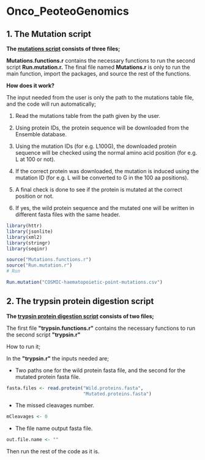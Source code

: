 # Onco_PeoteoGenomics

## 1. The Mutation script

**The [mutations script](https://github.com/AliYoussef96/Onco_PeoteoGenomics/tree/main/mutations) consists of three files;**

**Mutations.functions.r** contains the necessary functions to run the second script **Run.mutation.r.** The final file named **Mutations.r** is only to run the main function, import the packages, and source the rest of the functions.

**How does it work?**

The input needed from the user is only the path to the mutations table file, and the code will run automatically;

1. Read the mutations table from the path given by the user.

2. Using protein IDs, the protein sequence will be downloaded from the Ensemble database.

3. Using the mutation IDs (for e.g. L100G), the downloaded protein sequence will be checked using the normal amino acid position (for e.g. L at 100 or not).

4. If the correct protein was downloaded, the mutation is induced using the mutation ID (for e.g. L will be converted to G in the 100 aa positions).

5. A final check is done to see if the protein is mutated at the correct position or not.

6. If yes, the wild protein sequence and the mutated one will be written in different fasta files with the same header.

```R
library(httr)
library(jsonlite)
library(xml2)
library(stringr)
library(seqinr)

source("Mutations.functions.r")
source("Run.mutation.r")
# Run 

Run.mutation("COSMIC-haematopoietic-point-mutations.csv")

```

## 2. The trypsin protein digestion script

**The [trypsin protein digestion script](https://github.com/AliYoussef96/Onco_PeoteoGenomics/tree/main/trypsin) consists of two files;**

The first file **"trypsin.functions.r"** contains the necessary functions to run the second script **"trypsin.r"** 

How to run it;

In the **"trypsin.r"** the inputs needed are;

- Two paths one for the wild protein fasta file, and the second for the mutated protein fasta file.

```R
fasta.files <- read.protein("Wild.proteins.fasta", 
                            "Mutated.proteins.fasta")
```

- The missed cleavages number.

```R
mCleavages <- 0
```

- The file name output fasta file.

```R
out.file.name <- ""
```

Then run the rest of the code as it is.
